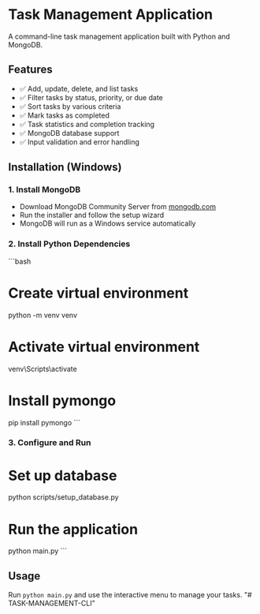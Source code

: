 # Task Management Application

A command-line task management application built with Python and MongoDB.

## Features

- ✅ Add, update, delete, and list tasks
- ✅ Filter tasks by status, priority, or due date
- ✅ Sort tasks by various criteria
- ✅ Mark tasks as completed
- ✅ Task statistics and completion tracking
- ✅ MongoDB database support
- ✅ Input validation and error handling

## Installation (Windows)

### 1. Install MongoDB
- Download MongoDB Community Server from [mongodb.com](https://www.mongodb.com/try/download/community)
- Run the installer and follow the setup wizard
- MongoDB will run as a Windows service automatically

### 2. Install Python Dependencies
\`\`\`bash
# Create virtual environment
python -m venv venv

# Activate virtual environment
venv\Scripts\activate

# Install pymongo
pip install pymongo
\`\`\`

### 3. Configure and Run

# Set up database
python scripts/setup_database.py 

# Run the application
python main.py
\`\`\`

## Usage

Run `python main.py` and use the interactive menu to manage your tasks.
"# TASK-MANAGEMENT-CLI" 
